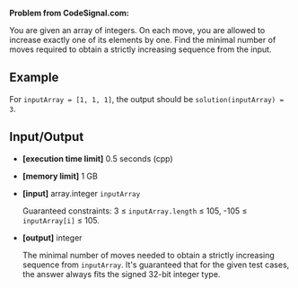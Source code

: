 **Problem from CodeSignal.com:**

You are given an array of integers. On each move, you are allowed to increase exactly one of its elements by one. Find the minimal number of moves required to obtain a strictly increasing sequence from the input.

## Example

For `inputArray = [1, 1, 1]`, the output should be `solution(inputArray) = 3`.

## Input/Output

- **[execution time limit]** 0.5 seconds (cpp)
- **[memory limit]** 1 GB
- **[input]** array.integer `inputArray`

  Guaranteed constraints:
  3 ≤ `inputArray.length` ≤ 105,
  -105 ≤ `inputArray[i]` ≤ 105.

- **[output]** integer

  The minimal number of moves needed to obtain a strictly increasing sequence from `inputArray`.
  It's guaranteed that for the given test cases, the answer always fits the signed 32-bit integer type.
